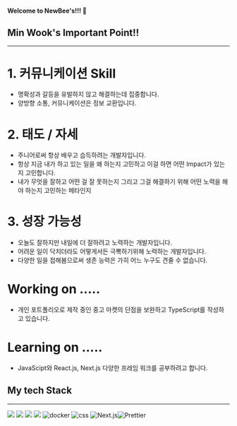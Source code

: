#### Welcome to NewBee's!!! 👋

## Min Wook's Important Point!!
--------------------------------------------------------------------------------------------------------------------------
# 1. 커뮤니케이션 Skill
  - 명확성과 갈등을 유발하지 않고 해결하는데 집중합니다. 
  - 양방향 소통, 커뮤니케이션은 정보 교환입니다.

# 2. 태도 / 자세
  - 주니어로써 항상 배우고 습득하려는 개발자입니다.
  - 항상 지금 내가 하고 있는 일을 왜 하는지 고민하고 이걸 하면 어떤 Impact가 있는지 고민합니다.
  - 내가 무엇을 잘하고 어떤 걸 잘 못하는지 그리고 그걸 해결하기 위해 어떤 노력을 해야 하는지 고민하는 메타인지

# 3. 성장 가능성
  - 오늘도 잘하지만 내일에 더 잘하려고 노력하는 개발자입니다.
  - 어려운 일이 닥치더라도 어떻게서든 극뽁하기위해 노력하는 개발자입니다.
  - 다양한 일을 접해봄으로써 생존 능력은 가히 어느 누구도 견줄 수 없습니다.

# Working on .....
  - 개인 포트폴리오로 제작 중인 중고 마켓의 단점을 보완하고 TypeScript를 작성하고 있습니다.

# Learning on .....
  - JavaScipt와 React.js, Next.js 다양한 프레임 워크를 공부하려고 합니다.

## My tech Stack
----------------------------------------------------------------------------------------------------------------------------
<img src="https://img.shields.io/badge/javascript-F7DF1E?style=for-the-badge&logo=javascript&logoColor=black"> <img src="https://img.shields.io/badge/react-61DAFB?style=for-the-badge&logo=react&logoColor=black"> <img src="https://img.shields.io/badge/html-E34F26?style=for-the-badge&logo=html5&logoColor=white"> <img src="https://img.shields.io/badge/github-181717?style=for-the-badge&logo=github&logoColor=white"> <img alt="docker" src ="https://img.shields.io/badge/docker-3776AB.svg?&style=for-the-badge&logo=docker&logoColor=white"/> <img alt="css" src ="https://img.shields.io/badge/css3-3776AB.svg?&style=for-the-badge&logo=css3&logoColor=white"/> <img alt="Next.js" src ="https://img.shields.io/badge/Next.js-181717?.svg?&style=for-the-badge&logo=Next.js&logoColor=white"/><img alt="Prettier" src ="https://img.shields.io/badge/Prettier-3776AB.svg?&style=for-the-badge&logo=Prettier&logoColor=white"/>






